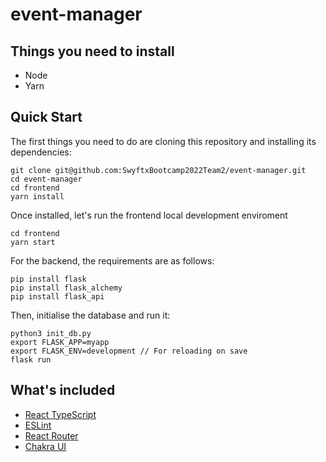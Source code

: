 # event-manager

## Things you need to install
- Node
- Yarn

## Quick Start
The first things you need to do are cloning this repository and installing its dependencies:

```
git clone git@github.com:SwyftxBootcamp2022Team2/event-manager.git
cd event-manager
cd frontend
yarn install
```

Once installed, let's run the frontend local development enviroment
```
cd frontend
yarn start
```

For the backend, the requirements are as follows:
```
pip install flask
pip install flask_alchemy
pip install flask_api 
```

Then, initialise the database and run it:
```
python3 init_db.py
export FLASK_APP=myapp
export FLASK_ENV=development // For reloading on save
flask run
```

## What's included
- [React TypeScript](https://www.typescriptlang.org/docs/handbook/react.html)
- [ESLint](https://eslint.org/docs/latest/)
- [React Router](https://reactrouter.com/docs/en/v6)
- [Chakra UI](https://chakra-ui.com/)
